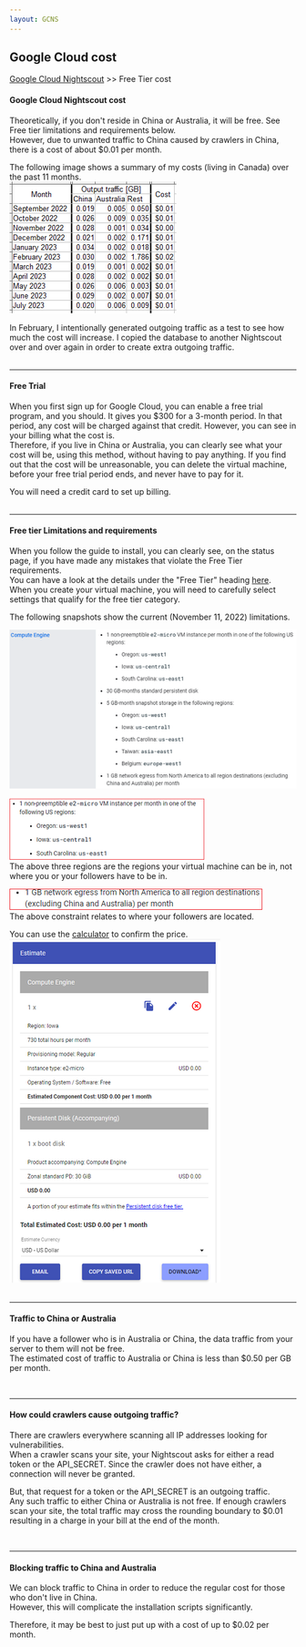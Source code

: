 ```yaml
---
layout: GCNS
---
```


## Google Cloud cost  
[Google Cloud Nightscout](./GoogleCloud.md) >> Free Tier cost  

#### **Google Cloud Nightscout cost**  
Theoretically, if you don't reside in China or Australia, it will be free.  See Free tier limitations and requirements below.  
However, due to unwanted traffic to China caused by crawlers in China, there is a cost of about $0.01 per month.  

The following image shows a summary of my costs (living in Canada) over the past 11 months.  
![](./images/CostHistory.png)  

In February, I intentionally generated outgoing traffic as a test to see how much the cost will increase.  I copied the database to another Nightscout over and over again in order to create extra outgoing traffic.  
<br/>  
  
---  
  
#### **Free Trial**
When you first sign up for Google Cloud, you can enable a free trial program, and you should.  It gives you $300 for a 3-month period.  In that period, any cost will be charged against that credit.  However, you can see in your billing what the cost is.  
Therefore, if you live in China or Australia, you can clearly see what your cost will be, using this method, without having to pay anything.  If you find out that the cost will be unreasonable, you can delete the virtual machine, before your free trial period ends, and never have to pay for it.  
  
You will need a credit card to set up billing.  
<br/>  
  
---  
  
#### **Free tier Limitations and requirements**  
  
When you follow the guide to install, you can clearly see, on the status page, if you have made any mistakes that violate the Free Tier requirements.  
You can have a look at the details under the "Free Tier" heading [here](https://cloud.google.com/free/docs/free-cloud-features#free-tier).  
When you create your virtual machine, you will need to carefully select settings that qualify for the free tier category.  
  
The following snapshots show the current (November 11, 2022) limitations.  
  
![](./images/FreeTier.png)  
  
![](./images/Regions.png)  
The above three regions are the regions your virtual machine can be in, not where you or your followers have to be in.  
  
![](./images/egrerss.png)  
The above constraint relates to where your followers are located.  
  
You can use the [calculator](https://cloud.google.com/products/calculator) to confirm the price.  
![](./images/Estimate.png)  
<br/>  
  
---  

#### **Traffic to China or Australia**  

If you have a follower who is in Australia or China, the data traffic from your server to them will not be free.  
The estimated cost of traffic to Australia or China is less than $0.50 per GB per month.  
    
<br/>  

---  

#### **How could crawlers cause outgoing traffic?**  
There are crawlers everywhere scanning all IP addresses looking for vulnerabilities.  
When a crawler scans your site, your Nightscout asks for either a read token or the API_SECRET.  Since the crawler does not have either, a connection will never be granted.  
  
But, that request for a token or the API_SECRET is an outgoing traffic.  
Any such traffic to either China or Australia is not free.  If enough crawlers scan your site, the total traffic may cross the rounding boundary to $0.01 resulting in a charge in your bill at the end of the month.  
  
<br/>  
  
---  
  
#### **Blocking traffic to China and Australia**  

We can block traffic to China in order to reduce the regular cost for those who don't live in China.  
However, this will complicate the installation scripts significantly.  
  
Therefore, it may be best to just put up with a cost of up to $0.02 per month.  
  
